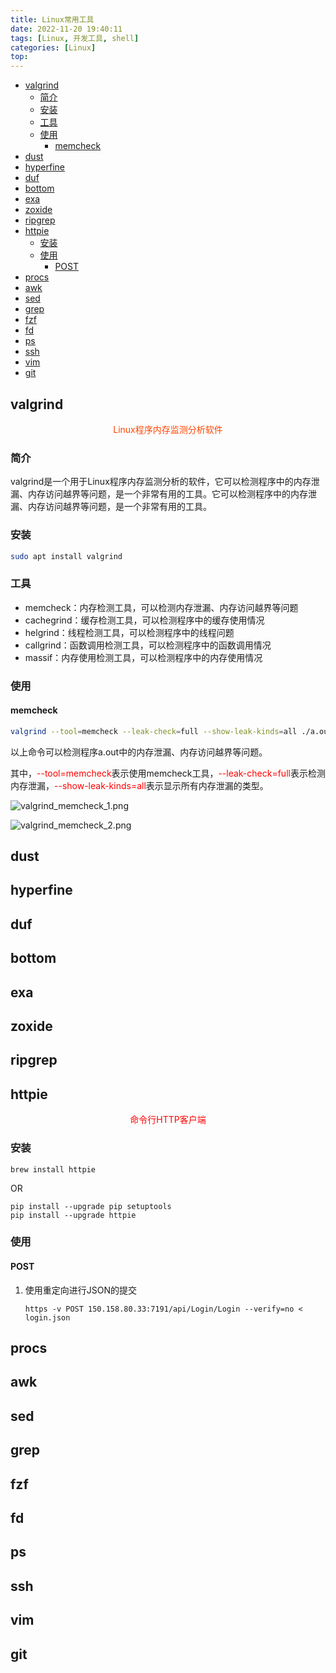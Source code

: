 ```yaml
---
title: Linux常用工具
date: 2022-11-20 19:40:11
tags: [Linux, 开发工具, shell]
categories: [Linux]
top: 
---
```


- [valgrind](#valgrind)
  - [简介](#简介)
  - [安装](#安装)
  - [工具](#工具)
  - [使用](#使用)
    - [memcheck](#memcheck)
- [dust](#dust)
- [hyperfine](#hyperfine)
- [duf](#duf)
- [bottom](#bottom)
- [exa](#exa)
- [zoxide](#zoxide)
- [ripgrep](#ripgrep)
- [httpie](#httpie)
  - [安装](#安装-1)
  - [使用](#使用-1)
    - [POST](#post)
- [procs](#procs)
- [awk](#awk)
- [sed](#sed)
- [grep](#grep)
- [fzf](#fzf)
- [fd](#fd)
- [ps](#ps)
- [ssh](#ssh)
- [vim](#vim)
- [git](#git)



## valgrind

<center>
    <font color=#FF4500>
Linux程序内存监测分析软件
    </font>
</center>

### 简介
valgrind是一个用于Linux程序内存监测分析的软件，它可以检测程序中的内存泄漏、内存访问越界等问题，是一个非常有用的工具。它可以检测程序中的内存泄漏、内存访问越界等问题，是一个非常有用的工具。

### 安装
```bash
sudo apt install valgrind
```

### 工具
- memcheck：内存检测工具，可以检测内存泄漏、内存访问越界等问题
- cachegrind：缓存检测工具，可以检测程序中的缓存使用情况
- helgrind：线程检测工具，可以检测程序中的线程问题
- callgrind：函数调用检测工具，可以检测程序中的函数调用情况
- massif：内存使用检测工具，可以检测程序中的内存使用情况

### 使用

#### memcheck
```bash
valgrind --tool=memcheck --leak-check=full --show-leak-kinds=all ./a.out
```

以上命令可以检测程序a.out中的内存泄漏、内存访问越界等问题。

其中，<font color="red">--tool=memcheck</font>表示使用memcheck工具，<font color="red">--leak-check=full</font>表示检测内存泄漏，<font color="red">--show-leak-kinds=all</font>表示显示所有内存泄漏的类型。

![valgrind_memcheck_1.png](https://s2.loli.net/2022/11/22/5HLECBdQetuF1xI.png)

![valgrind_memcheck_2.png](https://s2.loli.net/2022/11/22/pDTmkdO3eB54uF7.png)

## dust

## hyperfine

## duf

## bottom

## exa

## zoxide

## ripgrep

## httpie

<center>
    <font color="red">
    命令行HTTP客户端
    </font>
</center>

### 安装
```shell
brew install httpie
```

OR

```shell
pip install --upgrade pip setuptools
pip install --upgrade httpie
```

### 使用

#### POST
1. 使用重定向进行JSON的提交
    ```shell
    https -v POST 150.158.80.33:7191/api/Login/Login --verify=no < login.json
    ```


## procs

## awk

## sed

## grep

## fzf

## fd

## ps

## ssh

## vim

## git
